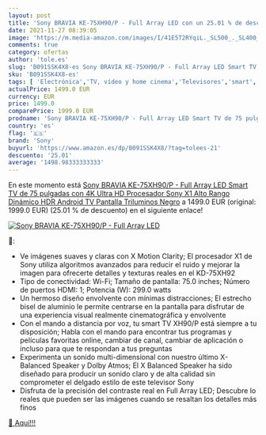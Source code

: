 ```yaml
---
layout: post
title: 'Sony BRAVIA KE-75XH90/P - Full Array LED con un 25.01 % de descuento'
date: 2021-11-27 08:39:05
image: 'https://m.media-amazon.com/images/I/41E5T2RYqiL._SL500_._SL400_.jpg'
comments: true
category: ofertas
author: 'tole.es'
slug: 'B091SSK4X8-es Sony BRAVIA KE-75XH90/P - Full Array LED Smart TV de 75...'
sku: 'B091SSK4X8-es'
tags: [ 'Electrónica','TV, vídeo y home cinema','Televisores','smart','sony','tv', ]
actualPrice: 1499.0 EUR
currency: EUR
price: 1499.0
comparePrice: 1999.0 EUR
prodname: 'Sony BRAVIA KE-75XH90/P - Full Array LED Smart TV de 75 pulgadas  con 4K Ultra HD  Procesador Sony X1  Alto Rango Dinámico  HDR   Android TV  Pantalla Triluminos  Negro'
country: 'es'
flag: '🇪🇸'
brand: 'Sony'
buyurl: 'https://www.amazon.es/dp/B091SSK4X8/?tag=tolees-21'
descuento: '25.01'
average: '1498.98333333333'
---
```


En este momento está [Sony BRAVIA KE-75XH90/P - Full Array LED Smart TV de 75 pulgadas  con 4K Ultra HD  Procesador Sony X1  Alto Rango Dinámico  HDR   Android TV  Pantalla Triluminos  Negro](https://www.amazon.es/dp/B091SSK4X8/?tag=tolees-21) a 1499.0 EUR (original: 1999.0 EUR) (25.01 %  de descuento) en el siguiente enlace!

[![Sony BRAVIA KE-75XH90/P - Full Array LED](https://m.media-amazon.com/images/I/41E5T2RYqiL._SL500_._SL400_.jpg)](https://www.amazon.es/dp/B091SSK4X8/?tag=tolees-21)

🔎:

- Ve imágenes suaves y claras con X Motion Clarity; El procesador X1 de Sony utiliza algoritmos avanzados para reducir el ruido y mejorar la imagen para ofrecerte detalles y texturas reales en el KD-75XH92
- Tipo de conectividad: Wi-Fi; Tamaño de pantalla: 75.0 inches; Número de puertos HDMI: 1; Potencia (W): 299.0 watts
- Un hermoso diseño envolvente con mínimas distracciones; El estrecho bisel de aluminio le permite centrarse en la pantalla para disfrutar de una experiencia visual realmente cinematográfica y envolvente
- Con el mando a distancia por voz, tu smart TV XH90/P está siempre a tu disposición; Habla con el mando para encontrar tus programas y películas favoritas online, cambiar de canal, cambiar de aplicación o incluso para que te respondan a tus preguntas
- Experimenta un sonido multi-dimensional con nuestro último X-Balanced Speaker y Dolby Atmos; El X Balanced Speaker ha sido diseñado para producir un sonido claro y de alta calidad sin comprometer el delgado estilo de este televisor Sony
- Disfruta de la precisión del contraste real en Full Array LED; Descubre lo reales que pueden ser las imágenes cuando se resaltan los detalles más finos

[🛒 Aquí!!!](https://www.amazon.es/dp/B091SSK4X8/?tag=tolees-21)
